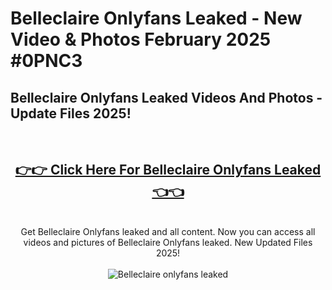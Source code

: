 # Belleclaire Onlyfans Leaked - New Video & Photos February 2025 #0PNC3

<h2>Belleclaire Onlyfans Leaked Videos And Photos - Update Files 2025!</h2>
<br>
<div align="center">
<h2><a href="https://links2leaks.com?utm_source=belleclaire&utm_medium=git92" rel="nofollow">👉👉 Click Here For Belleclaire Onlyfans Leaked 👈👈</a></h2>
<br>
Get Belleclaire Onlyfans leaked and all content. Now you can access all videos and pictures of Belleclaire Onlyfans leaked. New Updated Files 2025!
<br>
<br>
<a href="https://links2leaks.com?utm_source=belleclaire&utm_medium=git92" rel="nofollow" data-target="animated-image.originalLink"><img src="https://i.ibb.co/Gkj2r4b/banner.png" alt="Belleclaire onlyfans leaked" style="max-width: 100%; display: inline-block;" data-target="animated-image.originalImage"></a>
</div>
<br>
